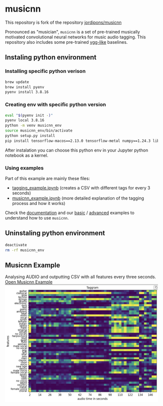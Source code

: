
# musicnn

This repository is fork of the repository [jordipons/musicnn](https://github.com/jordipons/musicnn)




Pronounced as "musician", `musicnn` is a set of pre-trained musically motivated convolutional neural networks for music audio tagging. This repository also includes some pre-trained [vgg-like](https://github.com/jordipons/musicnn/blob/master/vgg_example.ipynb) baselines.

## Instaling python environment

### Installing specific python verison

```bash
brew update
brew install pyenv
pyenv install 3.8.16
```

### Creating env with specific python version
```bash
eval "$(pyenv init -)"
pyenv local 3.8.16
python -m venv musicnn_env
source musicnn_env/bin/activate
python setup.py install
pip install tensorflow-macos==2.13.0 tensorflow-metal numpy==1.24.3 librosa==0.10.2.post1 matplotlib scikit-learn pandas
```

After instalation you can choose this python env in your Jupyter python notebook as a kernel.

### Using examples
Part of this example are mainly these files:
- [tagging_example.ipynb](tagging_example.ipynb) (creates a CSV with different tags for every 3 seconds)
- [musicnn_example.ipynb](musicnn_example.ipynb) (more detailed explanation of the tagging process and how it works)


Check the [documentation](https://github.com/jordipons/musicnn/blob/master/DOCUMENTATION.md) and our [basic](https://github.com/jordipons/musicnn/blob/master/tagging_example.ipynb) / [advanced](https://github.com/jordipons/musicnn/blob/master/musicnn_example.ipynb) examples to understand how to use `musicnn`.

## Uninstaling python environment

```bash
deactivate
rm -rf musicnn_env
```


## Musicnn Example
Analysing AUDIO and outputting CSV with all features every three seconds.
[Open Musicnn Example](musicnn_example.ipynb)
![alt text](./images/Screenshot%202025-03-12%20at%2012.18.12.png "Taggram")
